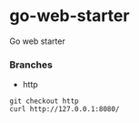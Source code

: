 # go-web-starter
Go web starter


### Branches
* http 
```
git checkout http
curl http://127.0.0.1:8080/
```
